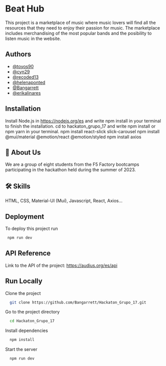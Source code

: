 # Beat Hub

This project is a marketplace of music where music lovers will find all the resources that they need to enjoy their passion for music. 
The marketplace includes merchandising of the most popular bands and the posibility to listen music in the website.

## Authors

- [@toyos90](https://github.com/Toyos90) 
- [@cyn29](https://github.com/Cyn29) 
- [@recoded13](https://github.com/recoded13)
- [@helenaponted](https://github.com/helenaponted)
- [@Bangarrett](https://github.com/Bangarrett)
- [@erikalinares](https://github.com/Erikalinares)

## Installation

Install Node.js in https://nodejs.org/es and write npm install in your terminal to finish the installation.
cd to hackaton_grupo_17 and write npm install or npm yarn in your terminal.
npm install react-slick slick-carousel
npm install @mui/material @emotion/react @emotion/styled
npm install axios

## 🚀 About Us

We are a group of eight students from the F5 Factory bootcamps participating in the hackathon held during the summer of 2023. 

## 🛠 Skills

HTML, CSS, Material-UI (Mui), Javascript, React, Axios...

## Deployment

To deploy this project run

```bash
 npm run dev
 ```

## API Reference

Link to the API of the project: https://audius.org/es/api

## Run Locally

Clone the project

```bash
  git clone https://github.com/Bangarrett/Hackaton_Grupo_17.git
```

Go to the project directory

```bash
  cd Hackaton_Grupo_17
```

Install dependencies

```bash
  npm install
```

Start the server

```bash
  npm run dev
```